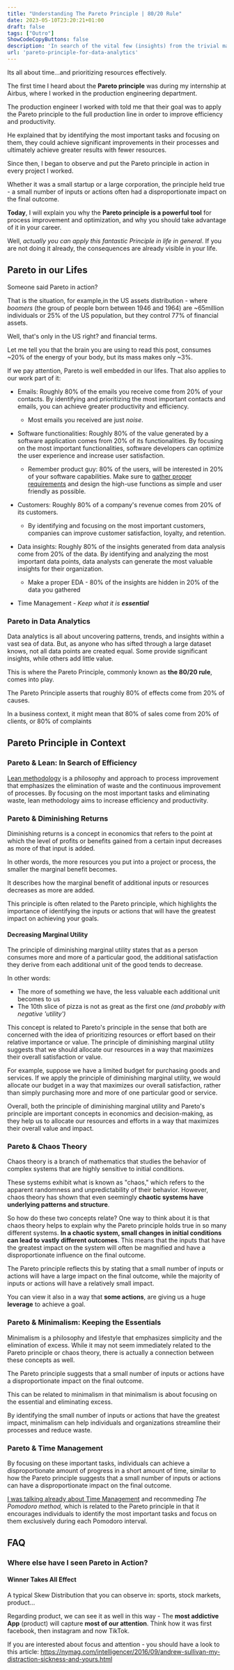 ```yaml
---
title: "Understanding The Pareto Principle | 80/20 Rule"
date: 2023-05-10T23:20:21+01:00
draft: false
tags: ["Outro"]
ShowCodeCopyButtons: false
description: 'In search of the vital few (insights) from the trivial many in your data-driven journey.'
url: 'pareto-principle-for-data-analytics'
---
```


Its all about time...and prioritizing resources effectively.

<!-- 
# The Pareto Principle -->

The first time I heard about the **Pareto principle** was during my internship at Airbus, where I worked in the production engineering department.

The production engineer I worked with told me that their goal was to apply the Pareto principle to the full production line in order to improve efficiency and productivity.

He explained that by identifying the most important tasks and focusing on them, they could achieve significant improvements in their processes and ultimately achieve greater results with fewer resources.

Since then, I began to observe and put the Pareto principle in action in every project I worked. 

Whether it was a small startup or a large corporation, the principle held true - a small number of inputs or actions often had a disproportionate impact on the final outcome.

**Today**, I will explain you why the **Pareto principle is a powerful tool** for process improvement and optimization, and why you should take advantage of it in your career.

Well, *actually you can apply this fantastic Principle in life in general*. If you are not doing it already, the consequences are already visible in your life.

## Pareto in our Lifes

Someone said Pareto in action?

That is the situation, for example,in the US assets distribution - where *boomers* (the group of people born between 1946 and 1964) are ~65million individuals or 25% of the US population, but they control 77% of financial assets.

Well, that's only in the US right? and financial terms. 

Let me tell you that the brain you are using to read this post, consumes ~20% of the energy of your body, but its mass makes only ~3%. 

If we pay attention, Pareto is well embedded in our lifes. That also applies to our work part of it:

* Emails: Roughly 80% of the emails you receive come from 20% of your contacts. By identifying and prioritizing the most important contacts and emails, you can achieve greater productivity and efficiency.
    * Most emails you received are just *noise*.

* Software functionalities: Roughly 80% of the value generated by a software application comes from 20% of its functionalities. By focusing on the most important functionalities, software developers can optimize the user experience and increase user satisfaction.
    * Remember product guy: 80% of the users, will be interested in 20% of your software capabilities. Make sure to [gather proper requirements](https://fossengineer.com/requirements-data-analytics/) and design the high-use functions as simple and user friendly as possible.

* Customers: Roughly 80% of a company's revenue comes from 20% of its customers. 
    * By identifying and focusing on the most important customers, companies can improve customer satisfaction, loyalty, and retention.

* Data insights: Roughly 80% of the insights generated from data analysis come from 20% of the data. By identifying and analyzing the most important data points, data analysts can generate the most valuable insights for their organization.
    * Make a proper EDA - 80% of the insights are hidden in 20% of the data you gathered

* Time Management - *Keep what it is **essential***

### Pareto in Data Analytics

Data analytics is all about uncovering patterns, trends, and insights within a vast sea of data. But, as anyone who has sifted through a large dataset knows, not all data points are created equal. Some provide significant insights, while others add little value.

This is where the Pareto Principle, commonly known as **the 80/20 rule**, comes into play.

The Pareto Principle asserts that roughly 80% of effects come from 20% of causes.

In a business context, it might mean that 80% of sales come from 20% of clients, or 80% of complaints

## Pareto Principle in Context

<!--
### Pareto & Sales

Our brain is 3% of our weight, but it consumes 20% of our energy
about 70% of the body sense receptor are in our eyes -

our brain is 20% of our weight but consumes 80% of the energy???
eyes:
visual information: -->

### Pareto & Lean: In Search of Efficiency

[Lean methodology](https://fossengineer.com/lean/) is a philosophy and approach to process improvement that emphasizes the elimination of waste and the continuous improvement of processes. By focusing on the most important tasks and eliminating waste, lean methodology aims to increase efficiency and productivity.


### Pareto & Diminishing Returns

Diminishing returns is a concept in economics that refers to the point at which the level of profits or benefits gained from a certain input decreases as more of that input is added.

In other words, the more resources you put into a project or process, the smaller the marginal benefit becomes.

It describes how the marginal benefit of additional inputs or resources decreases as more are added. 

This principle is often related to the Pareto principle, which highlights the importance of identifying the inputs or actions that will have the greatest impact on achieving your goals. 

#### Decreasing Marginal Utility

The principle of diminishing marginal utility states that as a person consumes more and more of a particular good, the additional satisfaction they derive from each additional unit of the good tends to decrease. 

In other words:
* The more of something we have, the less valuable each additional unit becomes to us
* The 10th slice of pizza is not as great as the first one *(and probably with negative 'utility')*

This concept is related to Pareto's principle in the sense that both are concerned with the idea of prioritizing resources or effort based on their relative importance or value. The principle of diminishing marginal utility suggests that we should allocate our resources in a way that maximizes their overall satisfaction or value.

For example, suppose we have a limited budget for purchasing goods and services. If we apply the principle of diminishing marginal utility, we would allocate our budget in a way that maximizes our overall satisfaction, rather than simply purchasing more and more of one particular good or service. 

Overall, both the principle of diminishing marginal utility and Pareto's principle are important concepts in economics and decision-making, as they help us to allocate our resources and efforts in a way that maximizes their overall value and impact.

### Pareto & Chaos Theory

Chaos theory is a branch of mathematics that studies the behavior of complex systems that are highly sensitive to initial conditions.

These systems exhibit what is known as "chaos," which refers to the apparent randomness and unpredictability of their behavior. However, chaos theory has shown that even seemingly **chaotic systems have underlying patterns and structure**.

So how do these two concepts relate? One way to think about it is that chaos theory helps to explain why the Pareto principle holds true in so many different systems. **In a chaotic system, small changes in initial conditions can lead to vastly different outcomes**. This means that the inputs that have the greatest impact on the system will often be magnified and have a disproportionate influence on the final outcome.

The Pareto principle reflects this by stating that a small number of inputs or actions will have a large impact on the final outcome, while the majority of inputs or actions will have a relatively small impact.

You can view it also in a way that **some actions**, are giving us a huge **leverage** to achieve a goal.

<!-- I will write a dedicated post about Chaos Theory in the future.  -->

<!-- 
https://jakevdp.github.io/blog/2013/02/16/animating-the-lorentz-system-in-3d/ -->


<!-- 
py-chaoos.md -->

<!-- 
relate it with non lineality and caos theory -->

### Pareto & Minimalism: Keeping the Essentials

Minimalism is a philosophy and lifestyle that emphasizes simplicity and the elimination of excess. While it may not seem immediately related to the Pareto principle or chaos theory, there is actually a connection between these concepts as well.

The Pareto principle suggests that a small number of inputs or actions have a disproportionate impact on the final outcome.

This can be related to minimalism in that minimalism is about focusing on the essential and eliminating excess.

By identifying the small number of inputs or actions that have the greatest impact, minimalism can help individuals and organizations streamline their processes and reduce waste.

### Pareto & Time Management

By focusing on these important tasks, individuals can achieve a disproportionate amount of progress in a short amount of time, similar to how the Pareto principle suggests that a small number of inputs or actions can have a disproportionate impact on the final outcome.

[I was talking already about Time Management](https://fossengineer.com/time-management-data-analytics/) and recommeding *The Pomodoro method,* which is related to the Pareto principle in that it encourages individuals to identify the most important tasks and focus on them exclusively during each Pomodoro interval.

<!-- ### Pareto & Project Management -->

<!-- 
### Decision Making -->

<!-- ## FAQ

### What Tools can help me Focus?

Pomodoro
Kanban Boards -> Leantime, FocalBoard... -->

<!-- 
### What is The One Thing?

What is the Most Important thing, that when accomplished everything else will be completed or irrelevant?

> The One Thing: 

### Deep Work

This also resonates with the Author's book *Digital Minimalism*.

I used to be a human being: <https://nymag.com/intelligencer/2016/09/andrew-sullivan-my-distraction-sickness-and-yours.html>


### The Brain that changes itself

Use it or loose it. The more we let ourselves go in shallow tasks, the less we will have the capicity to focus, to generate creative and valuable work, but just noise and shallow tasks.

### Attention and Effort



### The 4DX


As knowledge workers in the information Age, we need more than ever to know how to say NO to many ideas, even good ideas. Just to make sure that the excellent ones come to reality.

In the 4 Dimension of Execution, we are directed as Principle 1, again, To Focus

### 7 Habits of Highly Effective People -->

## FAQ

### Where else have I seen Pareto in Action?

#### Winner Takes All Effect 

A typical Skew Distribution that you can observe in: sports, stock markets, product...

Regarding product, we can see it as well in this way - The **most addictive App** (product) will capture **most of our attention**. Think how it was first facebook, then instagram and now TikTok.

If you are interested about focus and attention - you should have a look to this article: <https://nymag.com/intelligencer/2016/09/andrew-sullivan-my-distraction-sickness-and-yours.html>